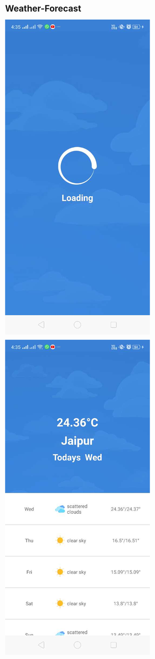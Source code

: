 # Weather-Forecast

![test](https://github.com/TejusAcentria/Weather-Forecast/blob/master/images/one.JPEG)

![test](https://github.com/TejusAcentria/Weather-Forecast/blob/master/images/two.JPEG)
